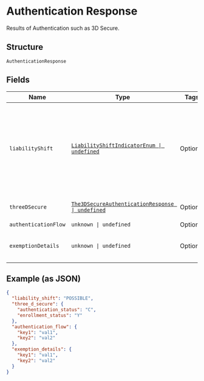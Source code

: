 
# Authentication Response

Results of Authentication such as 3D Secure.

## Structure

`AuthenticationResponse`

## Fields

| Name | Type | Tags | Description |
|  --- | --- | --- | --- |
| `liabilityShift` | [`LiabilityShiftIndicatorEnum \| undefined`](../../doc/models/liability-shift-indicator-enum.md) | Optional | Liability shift indicator. The outcome of the issuer's authentication.<br>**Constraints**: *Minimum Length*: `1`, *Maximum Length*: `255`, *Pattern*: `^[0-9A-Z_]+$` |
| `threeDSecure` | [`The3DSecureAuthenticationResponse \| undefined`](../../doc/models/the-3-d-secure-authentication-response.md) | Optional | Results of 3D Secure Authentication. |
| `authenticationFlow` | `unknown \| undefined` | Optional | - |
| `exemptionDetails` | `unknown \| undefined` | Optional | Exemption details of 3D Secure Authentication. |

## Example (as JSON)

```json
{
  "liability_shift": "POSSIBLE",
  "three_d_secure": {
    "authentication_status": "C",
    "enrollment_status": "Y"
  },
  "authentication_flow": {
    "key1": "val1",
    "key2": "val2"
  },
  "exemption_details": {
    "key1": "val1",
    "key2": "val2"
  }
}
```

